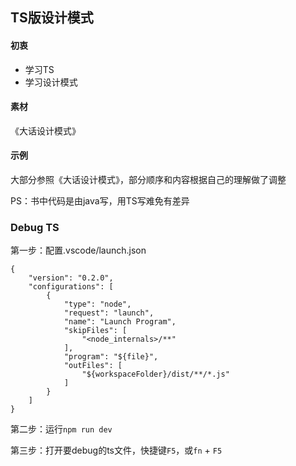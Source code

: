 ## TS版设计模式

#### 初衷
* 学习TS
* 学习设计模式

#### 素材

《大话设计模式》

#### 示例

大部分参照《大话设计模式》，部分顺序和内容根据自己的理解做了调整

PS：书中代码是由java写，用TS写难免有差异


### Debug TS

第一步：配置.vscode/launch.json
```
{
    "version": "0.2.0",
    "configurations": [
        {
            "type": "node",
            "request": "launch",
            "name": "Launch Program",
            "skipFiles": [
                "<node_internals>/**"
            ],
            "program": "${file}",
            "outFiles": [
                "${workspaceFolder}/dist/**/*.js"
            ]
        }
    ]
}
```

第二步：运行```npm run dev```

第三步：打开要debug的ts文件，快捷键`F5`，或`fn` + `F5`